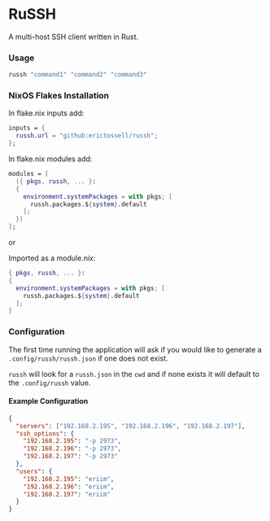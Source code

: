 # RuSSH

A multi-host SSH client written in Rust.

### Usage

```rust
russh "command1" "command2" "command3"
```

### NixOS Flakes Installation

In flake.nix inputs add:

```nix
inputs = {
  russh.url = "github:erictossell/russh";
}; 
```

In flake.nix modules add:

```nix
modules = [
  ({ pkgs, russh, ... }: 
  {
    environment.systemPackages = with pkgs; [
      russh.packages.${system}.default
    ];
  })
];
```

or

Imported as a module.nix:

```nix
{ pkgs, russh, ... }: 
{
  environment.systemPackages = with pkgs; [
    russh.packages.${system}.default
  ];
}
```

### Configuration
The first time running the application will ask if you would like to generate a `.config/russh/russh.json` if one does not exist.

`russh` will look for a `russh.json` in the `cwd` and if none exists it will default to the `.config/russh` value. 

#### Example Configuration

```json
{
  "servers": ["192.168.2.195", "192.168.2.196", "192.168.2.197"],
  "ssh_options": {
    "192.168.2.195": "-p 2973",
    "192.168.2.196": "-p 2973",
    "192.168.2.197": "-p 2973"
  },
  "users": {
    "192.168.2.195": "eriim",
    "192.168.2.196": "eriim",
    "192.168.2.197": "eriim"
  }
}
```
